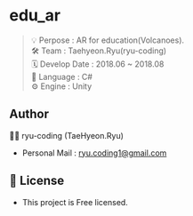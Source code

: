 # edu_ar

> 💡 Perpose : AR for education(Volcanoes). <br/>
> 🛠 Team : Taehyeon.Ryu(ryu-coding) <br/>
> 🗓 Develop Date : 2018.06 ~ 2018.08 <br/>
> 📢 Language : C# <br/>
> ⚙ Engine : Unity <br/>

## Author

🙋‍♂️ ryu-coding (TaeHyeon.Ryu)

- Personal Mail : ryu.coding1@gmail.com

## 📝 License
* This project is Free licensed.
